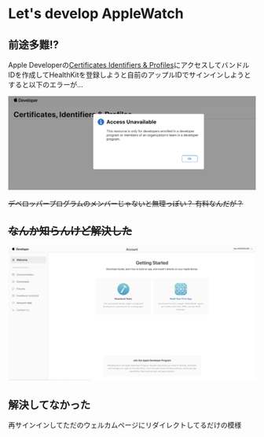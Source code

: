 # Let's develop AppleWatch


## 前途多難!?

Apple Developerの[Certificates Identifiers & Profiles](https://developer.apple.com/account/ios/certificate/certificateList.action)にアクセスしてバンドルIDを作成してHealthKitを登録しようと自前のアップルIDでサインインしようとすると以下のエラーが...

![accessUnavailable](images/%20accessUnavailable.png)

~~デベロッパープログラムのメンバーじゃないと無理っぽい？
有料なんだが？~~

## ~~なんか知らんけど解決した~~
![accessAvailable](images/accessAvailable.png)

## 解決してなかった
再サインインしてただのウェルカムページにリダイレクトしてるだけの模様